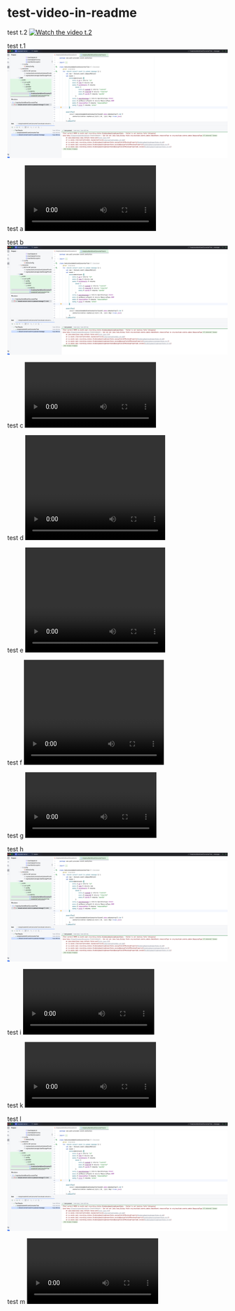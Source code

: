 # test-video-in-readme



test t.2
[![Watch the video t.2](https://raw.githubusercontent.com/ievgen-up42/test-video-in-readme/docs/media/screenshot.png)](https://raw.githubusercontent.com/ievgen-up42/test-video-in-readme/docs/media/sandbox-password.mov)

test t.1
[![Watch the video t.1](/docs/media/screenshot.png)](/docs/media/sandbox-password.mov)

test a
![text a](/docs/media/sandbox-password.mov)

test b
![text b](/docs/media/screenshot.png)

test c
![text c](/docs/media/sandbox-password.mp4)

test d
<video width="320" height="240" controls>
  <source src="/docs/media/sandbox-password.mp4" type="video/mp4">
</video>

test e
<video width="320" height="240" controls>
  <source src="/docs/media/sandbox-password.mov" type="video/mp4">
</video>

test f
<video width="320" height="240" controls>
  <source src="./docs/media/sandbox-password.mp4" type="video/mp4">
</video>

test g
![text g](docs/media/sandbox-password.mov)

test h
![text h](docs/media/screenshot.png)

test i
![text i](docs/media/sandbox-password.mp4)

test k
![text k](./docs/media/sandbox-password.mov)

test l
![text l](./docs/media/screenshot.png)

test m
![text m](./docs/media/sandbox-password.mp4)
